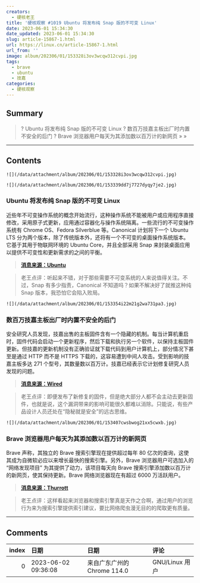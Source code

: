 ```yaml
---
creators:
  - 硬核老王
title: '硬核观察 #1019 Ubuntu 将发布纯 Snap 版的不可变 Linux'
date: 2023-06-01 15:34:30
date_updated: 2023-06-01 15:34:30
slug: article-15867-1.html
url: https://linux.cn/article-15867-1.html
url_from: ''
image: album/202306/01/153328i3ov3wcqw312cvpi.jpg
tags:
  - brave
  - ubuntu
  - 技嘉
categories:
  - 硬核观察
---
```


## Summary

> ? Ubuntu 将发布纯 Snap 版的不可变 Linux
> ? 数百万技嘉主板出厂时内置不安全的后门
> ? Brave 浏览器用户每天为其添加数以百万计的新网页
> » 
> »

***

<!-- more -->

## Contents

`![](/data/attachment/album/202306/01/153328i3ov3wcqw312cvpi.jpg)`

`![](/data/attachment/album/202306/01/153339dd7j7727dyqy7je2.jpg)`

### Ubuntu 将发布纯 Snap 版的不可变 Linux

近些年不可变操作系统的概念开始流行，这种操作系统不能被用户或应用程序直接修改，采用原子式更新，应用通过容器化与操作系统隔离。一些流行的不可变操作系统有 Chrome OS、Fedora Silverblue 等。Canonical 计划将下一个 Ubuntu LTS 分为两个版本，除了传统版本外，还将有一个不可变的桌面操作系统版本。它基于其用于物联网环境的 Ubuntu Core，并且全部采用 Snap 来封装桌面应用以提供不可变性和更新需求的之间的平衡。

> 
> **[消息来源：Ubuntu](https://ubuntu.com//blog/ubuntu-core-an-immutable-linux-desktop)**
> 
> 
> 

> 
> 老王点评：听起来不错，对于那些需要不可变系统的人来说值得关注。不过，Snap 有多少指责，Canonical 不知道吗？如果不解决好了就推这种纯 Snap 版本，我恐怕它会陷入败局。
> 
> 
> 

`![](/data/attachment/album/202306/01/153354i22m21g2wa731pa3.jpg)`

### 数百万技嘉主板出厂时内置不安全的后门

安全研究人员发现，技嘉出售的主板固件含有一个隐藏的机制。每当计算机重启时，固件代码会启动一个更新程序，然后下载和执行另一个软件，以保持主板固件更新。但技嘉的更新机制没有正确验证就下载代码到用户计算机上，部分情况下甚至是通过 HTTP 而不是 HTTPS 下载的，这容易遭到中间人攻击。受到影响的技嘉主板多达 271 个型号，其数量数以百万计。技嘉已经表示它计划修复研究人员发现的问题。

> 
> **[消息来源：Wired](https://www.wired.com/story/gigabyte-motherboard-firmware-backdoor/)**
> 
> 
> 

> 
> 老王点评：即便发布了新修复的固件，但是绝大部分人都不会主动去更新固件，也就是说，这个漏洞带来的影响可能很久都难以消除。只能说，有些产品设计人员还处在“隐秘就是安全”的远古思维。
> 
> 
> 

`![](/data/attachment/album/202306/01/153407cwsbwog21xx5cwxb.jpg)`

### Brave 浏览器用户每天为其添加数以百万计的新网页

Brave 声称，其独立的 Brave 搜索引擎现在提供超过每年 80 亿次的查询，这使其成为自微软必应以来增长最快的搜索引擎。另外，Brave 浏览器用户可选加入的 “网络发现项目” 为其提供了动力，该项目每天向 Brave 搜索引擎添加数以百万计的新网页，使其保持更新。Brave 网络浏览器现在有超过 6000 万活跃用户。

> 
> **[消息来源：Thurrott](https://www.thurrott.com/cloud/web-browsers/283850/brave-releases-its-search-api)**
> 
> 
> 

> 
> 老王点评：这样看起来浏览器和搜索引擎真是天作之合啊，通过用户的浏览行为来为搜索引擎提供索引建议，要比网络爬虫漫无目的的爬取更有质量。
> 
> 
>

***

## Comments

|   index | 日期                | 日期                                       | 评论              |
|--------:|:--------------------|:-------------------------------------------|:------------------|
|       0 | 2023-06-02 09:36:08 | 来自广东广州的 Chrome 114.0|GNU/Linux 用户 | gpt画的狮子真好看 |
